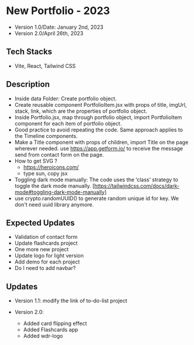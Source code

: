 # New Portfolio - 2023

- Version 1.0/Date: January 2nd, 2023
- Version 2.0/April 26th, 2023

## Tech Stacks

- Vite, React, Tailwind CSS

## Description

- Inside data Folder: Create portfolio object.
- Create reusable component PortfolioItem.jsx with props of title, imgUrl, stack, link, which are the properties of portfolio object.
- Inside Portfolio.jsx, map through portfolio object, import PortfolioItem component for each item of portfolio object.
- Good practice to avoid repeating the code. Same approach applies to the Timeline components.
- Make a Title component with props of children, import Title on the page wherever needed.
  use https://app.getform.io/ to receive the message send from contact form on the page.
- How to get SVG ?
  - https://heroicons.com/
  - type sun, copy jsx
- Toggling dark mode manually: The code uses the ‘class’ strategy to toggle the dark mode manually. [https://tailwindcss.com/docs/dark-mode#toggling-dark-mode-manually]
- use crypto.randomUUID() to generate random unique id for key. We don't need uuid library anymore.

## Expected Updates

- Validation of contact form
- Update flashcards project
- One more new project
- Update logo for light version
- Add demo for each project
- Do I need to add navbar?

## Updates

- Version 1.1: modify the link of to-do-list project

- Version 2.0:
  - Added card flipping effect
  - Added Flashcards app
  - Added wdr-logo
